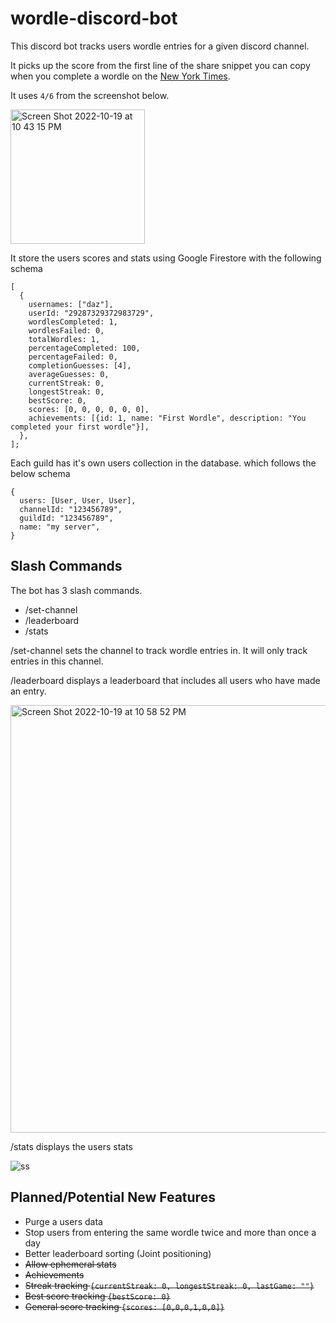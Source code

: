 # wordle-discord-bot

This discord bot tracks users wordle entries for a given discord channel.

It picks up the score from the first line of the share snippet you can copy when you complete a wordle on the [New York Times](https://www.nytimes.com/games/wordle/index.html).

It uses `4/6` from the screenshot below.

<img width="215" alt="Screen Shot 2022-10-19 at 10 43 15 PM" src="https://user-images.githubusercontent.com/30006190/196843865-4937c2b2-ad55-4c0a-9641-a418d4584484.png">

It store the users scores and stats using Google Firestore with the following schema

```
[
  {
    usernames: ["daz"],
    userId: "29287329372983729",
    wordlesCompleted: 1,
    wordlesFailed: 0,
    totalWordles: 1,
    percentageCompleted: 100,
    percentageFailed: 0,
    completionGuesses: [4],
    averageGuesses: 0,
    currentStreak: 0,
    longestStreak: 0,
    bestScore: 0,
    scores: [0, 0, 0, 0, 0, 0],
    achievements: [{id: 1, name: "First Wordle", description: "You completed your first wordle"}],
  },
];

```

Each guild has it's own users collection in the database. which follows the below schema

```
{
  users: [User, User, User],
  channelId: "123456789",
  guildId: "123456789",
  name: "my server",
}
```

## Slash Commands

The bot has 3 slash commands.

- /set-channel
- /leaderboard
- /stats

/set-channel sets the channel to track wordle entries in. It will only track entries in this channel.

/leaderboard displays a leaderboard that includes all users who have made an entry.

<img width="684" alt="Screen Shot 2022-10-19 at 10 58 52 PM" src="https://user-images.githubusercontent.com/30006190/196846001-3391b8c8-a21b-4594-9f5a-ff2b77fac6c3.png">

/stats displays the users stats

![ss](https://user-images.githubusercontent.com/30006190/197115519-0f03c5f7-e25e-49a4-83c4-d8cbdd86b1e3.png)

## Planned/Potential New Features

- Purge a users data
- Stop users from entering the same wordle twice and more than once a day
- Better leaderboard sorting (Joint positioning)
- ~~Allow ephemeral stats~~
- ~~Achievements~~
- ~~Streak tracking `{currentStreak: 0, longestStreak: 0, lastGame: ""}`~~
- ~~Best score tracking `{bestScore: 0}`~~
- ~~General score tracking `{scores: [0,0,0,1,0,0]}`~~
